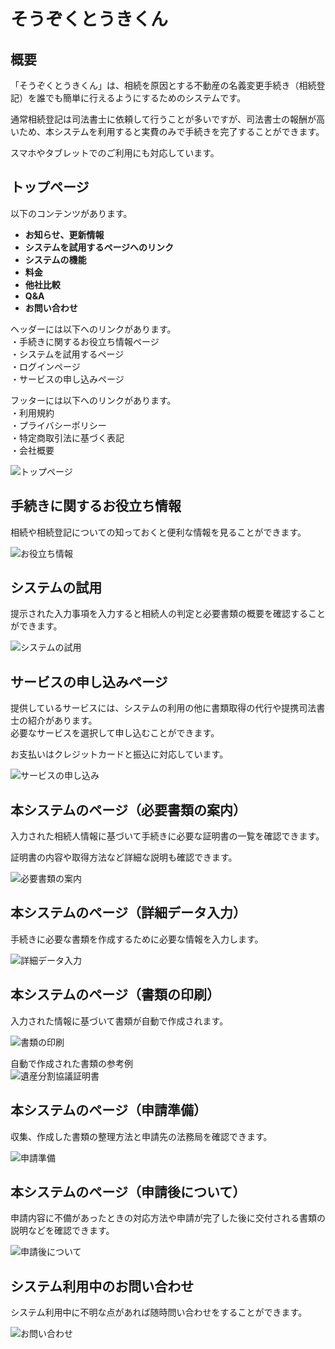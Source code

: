 # そうぞくとうきくん

## 概要

「そうぞくとうきくん」は、相続を原因とする不動産の名義変更手続き（相続登記）を誰でも簡単に行えるようにするためのシステムです。

通常相続登記は司法書士に依頼して行うことが多いですが、司法書士の報酬が高いため、本システムを利用すると実費のみで手続きを完了することができます。

スマホやタブレットでのご利用にも対応しています。

## トップページ
以下のコンテンツがあります。  
- **お知らせ、更新情報**
- **システムを試用するページへのリンク**
- **システムの機能**
- **料金**
- **他社比較**
- **Q&A**
- **お問い合わせ**

ヘッダーには以下へのリンクがあります。  
・手続きに関するお役立ち情報ページ  
・システムを試用するページ  
・ログインページ  
・サービスの申し込みページ  

フッターには以下へのリンクがあります。  
・利用規約  
・プライバシーポリシー  
・特定商取引法に基づく表記  
・会社概要  

![トップページ](./toukiAi/static/toukiApp/img/top_page.png)
  
## 手続きに関するお役立ち情報
相続や相続登記についての知っておくと便利な情報を見ることができます。

![お役立ち情報](./toukiAi/static/toukiApp/img/useful_info.png)
  
## システムの試用
提示された入力事項を入力すると相続人の判定と必要書類の概要を確認することができます。

![システムの試用](./toukiAi/static/toukiApp/img/step_one_trial.png)
  
## サービスの申し込みページ
提供しているサービスには、システムの利用の他に書類取得の代行や提携司法書士の紹介があります。  
必要なサービスを選択して申し込むことができます。

お支払いはクレジットカードと振込に対応しています。

![サービスの申し込み](./toukiAi/static/toukiApp/img/service_application.png)
  
## 本システムのページ（必要書類の案内）
入力された相続人情報に基づいて手続きに必要な証明書の一覧を確認できます。

証明書の内容や取得方法など詳細な説明も確認できます。

![必要書類の案内](./toukiAi/static/toukiApp/img/step_two.png)
  
## 本システムのページ（詳細データ入力）
手続きに必要な書類を作成するために必要な情報を入力します。

![詳細データ入力](./toukiAi/static/toukiApp/img/step_three.png)
  
## 本システムのページ（書類の印刷）
入力された情報に基づいて書類が自動で作成されます。  

![書類の印刷](./toukiAi/static/toukiApp/img/step_four.png)

自動で作成された書類の参考例  
![遺産分割協議証明書](./toukiAi/static/toukiApp/img/step_four_division.png)
  
## 本システムのページ（申請準備）
収集、作成した書類の整理方法と申請先の法務局を確認できます。

![申請準備](./toukiAi/static/toukiApp/img/step_five.png)
  
## 本システムのページ（申請後について）
申請内容に不備があったときの対応方法や申請が完了した後に交付される書類の説明などを確認できます。

![申請後について](./toukiAi/static/toukiApp/img/step_six.png)
  
## システム利用中のお問い合わせ
システム利用中に不明な点があれば随時問い合わせをすることができます。

![お問い合わせ](./toukiAi/static/toukiApp/img/step_inquiry.png)
